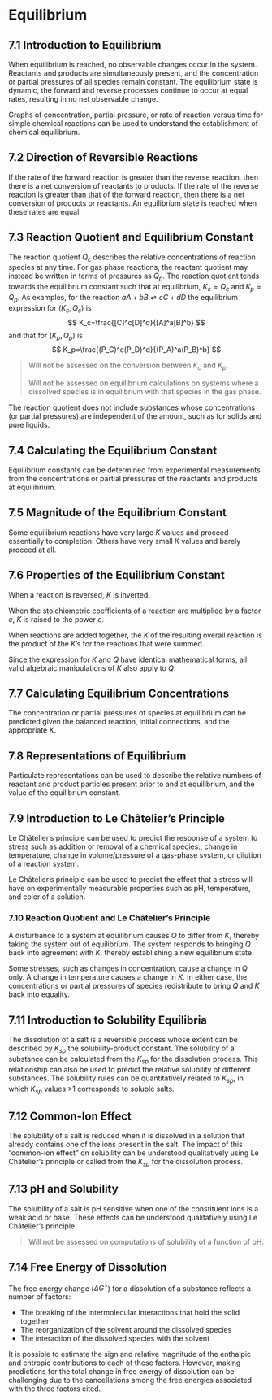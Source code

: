 # Equilibrium

## 7.1 Introduction to Equilibrium

When equilibrium is reached, no observable changes occur in the system. Reactants and products are simultaneously present, and the concentration or partial pressures of all species remain constant. The equilibrium state is dynamic, the forward and reverse processes continue to occur at equal rates, resulting in no net observable change. 

Graphs of concentration, partial pressure, or rate of reaction versus time for simple chemical reactions can be used to understand the establishment of chemical equilibrium. 

## 7.2 Direction of Reversible Reactions

If the rate of the forward reaction is greater than the reverse reaction, then there is a net conversion of reactants to products. If the rate of the reverse reaction is greater than that of the forward reaction, then there is a net conversion of products or reactants. An equilibrium state is reached when these rates are equal.

## 7.3 Reaction Quotient and Equilibrium Constant

The reaction quotient $Q_c$ describes the relative concentrations of reaction species at any time. For gas phase reactions, the reactant quotient may instead be written in terms of pressures as $Q_p$. The reaction quotient tends towards the equilibrium constant such that at equilibrium, $K_c=Q_c$ and $K_p=Q_p$. As examples, for the reaction $aA+bB\rightleftharpoons cC+dD$ the equilibrium expression for ($K_c,Q_c$) is 
$$
K_c=\frac{[C]^c[D]^d}{[A]^a[B]^b}
$$
and that for ($K_p,Q_p$) is 
$$
K_p=\frac{(P_C)^c(P_D)^d}{(P_A)^a(P_B)^b}
$$

> Will not be assessed on the conversion between $K_c$ and $K_p$.
>
> Will not be assessed on equilibrium calculations on systems where a dissolved species is in equilibrium with that species in the gas phase.

The reaction quotient does not include substances whose concentrations (or partial pressures) are independent of the amount, such as for solids and pure liquids.

## 7.4 Calculating the Equilibrium Constant

Equilibrium constants can be determined from experimental measurements from the concentrations or partial pressures of the reactants and products at equilibrium.

## 7.5 Magnitude of the Equilibrium Constant

Some equilibrium reactions have very large $K$ values and proceed essentially to completion. Others have very small $K$ values and barely proceed at all.

## 7.6 Properties of the Equilibrium Constant

When a reaction is reversed, $K$ is inverted. 

When the stoichiometric coefficients of a reaction are multiplied by a factor $c$, $K$ is raised to the power $c$.

When reactions are added together, the $K$ of the resulting overall reaction is the product of the $K$’s for the reactions that were summed.

Since the expression for $K$ and $Q$ have identical mathematical forms, all valid algebraic manipulations of $K$ also apply to $Q$.

## 7.7 Calculating Equilibrium Concentrations

The concentration or partial pressures of species at equilibrium can be predicted given the balanced reaction, initial connections, and the appropriate $K$.

## 7.8 Representations of Equilibrium

Particulate representations can be used to describe the relative numbers of reactant and product particles present prior to and at equilibrium, and the value of the equilibrium constant.

## 7.9 Introduction to Le Châtelier’s Principle

Le Châtelier’s principle can be used to predict the response of a system to stress such as addition or removal of a chemical species., change in temperature, change in volume/pressure of a gas-phase system, or dilution of a reaction system.

Le Châtelier’s principle can be used to predict the effect that a stress will have on experimentally measurable properties such as pH, temperature, and color of a solution.

### 7.10 Reaction Quotient and Le Châtelier’s Principle

A disturbance to a system at equilibrium causes $Q$ to differ from $K$, thereby taking the system out of equilibrium. The system responds to bringing $Q$ back into agreement with $K$, thereby establishing a new equilibrium state.

Some stresses, such as changes in concentration, cause a change in $Q$ only. A change in temperature causes a change in $K$. In either case, the concentrations or partial pressures of species redistribute to bring $Q$ and $K$ back into equality.

## 7.11 Introduction to Solubility Equilibria

The dissolution of a salt is a reversible process whose extent can be described by $K_{sp}$ the solubility-product constant. The solubility of a substance can be calculated from the $K_{sp}$ for the dissolution process. This relationship can also be used to predict the relative solubility of different substances. The solubility rules can be quantitatively related to $K_{sp}$, in which $K_{sp}$ values >1 corresponds to soluble salts.

## 7.12 Common-Ion Effect

The solubility of a salt is reduced when it is dissolved in a solution that already contains one of the ions present in the salt. The impact of this “common-ion effect” on solubility can be understood qualitatively using Le Châtelier’s principle or called from the $K_{sp}$ for the dissolution process.

## 7.13 pH and Solubility

The solubility of a salt is pH sensitive when one of the constituent ions is a weak acid or base. These effects can be understood qualitatively using Le Châtelier’s principle.

> Will not be assessed on computations of solubility of a function of pH.

## 7.14 Free Energy of Dissolution

The free energy change ($\Delta G^{\circ}$) for a dissolution of a substance reflects a number of factors:

- The breaking of the intermolecular interactions that hold the solid together
- The reorganization of the solvent around the dissolved species
- The interaction of the dissolved species with the solvent

It is possible to estimate the sign and relative magnitude of the enthalpic and entropic contributions to each of these factors. However, making predictions for the total change in free energy of dissolution can be challenging due to the cancellations among the free energies associated with the three factors cited.